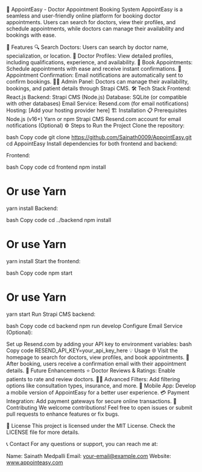 🏥 AppointEasy - Doctor Appointment Booking System
AppointEasy is a seamless and user-friendly online platform for booking doctor appointments. Users can search for doctors, view their profiles, and schedule appointments, while doctors can manage their availability and bookings with ease.

🚀 Features
🔍 Search Doctors: Users can search by doctor name, specialization, or location.
📝 Doctor Profiles: View detailed profiles, including qualifications, experience, and availability.
📅 Book Appointments: Schedule appointments with ease and receive instant confirmations.
📧 Appointment Confirmation: Email notifications are automatically sent to confirm bookings.
👨‍💼 Admin Panel: Doctors can manage their availability, bookings, and patient details through Strapi CMS.
🛠️ Tech Stack
Frontend: React.js
Backend: Strapi CMS (Node.js)
Database: SQLite (or compatible with other databases)
Email Service: Resend.com (for email notifications)
Hosting: [Add your hosting provider here]
🏗️ Installation
📋 Prerequisites
Node.js (v16+)
Yarn or npm
Strapi CMS
Resend.com account for email notifications (Optional)
⚙️ Steps to Run the Project
Clone the repository:

bash
Copy code
git clone https://github.com/Sainath0009/AppointEasy.git
cd AppointEasy
Install dependencies for both frontend and backend:

Frontend:

bash
Copy code
cd frontend
npm install
# Or use Yarn
yarn install
Backend:

bash
Copy code
cd ../backend
npm install
# Or use Yarn
yarn install
Start the frontend:

bash
Copy code
npm start
# Or use Yarn
yarn start
Run Strapi CMS backend:

bash
Copy code
cd backend
npm run develop
Configure Email Service (Optional):

Set up Resend.com by adding your API key to environment variables:
bash
Copy code
RESEND_API_KEY=your_api_key_here
💡 Usage
🌐 Visit the homepage to search for doctors, view profiles, and book appointments.
📧 After booking, users receive a confirmation email with their appointment details.
🔮 Future Enhancements
⭐ Doctor Reviews & Ratings: Enable patients to rate and review doctors.
🧑‍💻 Advanced Filters: Add filtering options like consultation types, insurance, and more.
📱 Mobile App: Develop a mobile version of AppointEasy for a better user experience.
💳 Payment Integration: Add payment gateways for secure online transactions.
🤝 Contributing
We welcome contributions! Feel free to open issues or submit pull requests to enhance features or fix bugs.

📝 License
This project is licensed under the MIT License. Check the LICENSE file for more details.

📞 Contact
For any questions or support, you can reach me at:

Name: Sainath Medpalli
Email: your-email@example.com
Website: www.appointeasy.com
